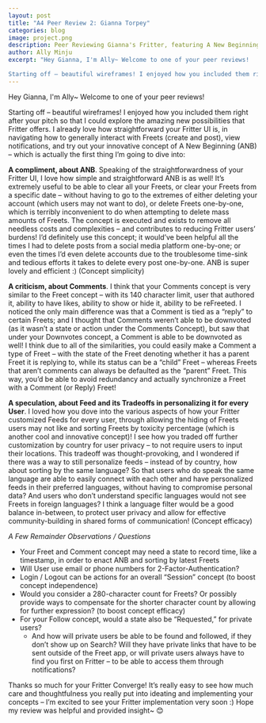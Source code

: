 ```yaml
---
layout: post
title: "A4 Peer Review 2: Gianna Torpey"
categories: blog
image: project.png
description: Peer Reviewing Gianna's Fritter, featuring A New Beginning (ANB), Fritter Comments, and personalized Feeds!
author: Ally Minju
excerpt: "Hey Gianna, I'm Ally~ Welcome to one of your peer reviews!

Starting off – beautiful wireframes! I enjoyed how you included them right after your pitch so that I could explore the amazing new possibilities that Fritter offers"
---
```


Hey Gianna, I'm Ally~ Welcome to one of your peer reviews!

Starting off – beautiful wireframes! I enjoyed how you included them right after your pitch so that I could explore the amazing new possibilities that Fritter offers. I already love how straightforward your Fritter UI is, in navigating how to generally interact with Freets (create and post), view notifications, and try out your innovative concept of A New Beginning (ANB) – which is actually the first thing I’m going to dive into:

**A compliment, about ANB**. Speaking of the straightforwardness of your Fritter UI, I love how simple and straightforward ANB is as well! It’s extremely useful to be able to clear all your Freets, or clear your Freets from a specific date – without having to go to the extremes of either deleting your account (which users may not want to do), or delete Freets one-by-one, which is terribly inconvenient to do when attempting to delete mass amounts of Freets. The concept is executed and exists to remove all needless costs and complexities – and contributes to reducing Fritter users’ burdens! I’d definitely use this concept; it would’ve been helpful all the times I had to delete posts from a social media platform one-by-one; or even the times I’d even delete accounts due to the troublesome time-sink and tedious efforts it takes to delete every post one-by-one.  ANB is super lovely and efficient :) (Concept simplicity)

**A criticism, about Comments**. I think that your Comments concept is very similar to the Freet concept – with its 140 character limit, user that authored it, ability to have likes, ability to show or hide it, ability to be reFreeted. I noticed the only main difference was that a Comment is tied as a “reply” to certain Freets; and I thought that Comments weren’t able to be downvoted (as it wasn’t a state or action under the Comments Concept), but saw that under your Downvotes concept, a Comment is able to be downvoted as well! I think due to all of the similarities, you could easily make a Comment a type of Freet – with the state of the Freet denoting whether it has a parent Freet it is replying to, while its status can be a “child” Freet – whereas Freets that aren’t comments can always be defaulted as the “parent” Freet. This way, you’d be able to avoid redundancy and actually synchronize a Freet with a Comment (or Reply) Freet!

**A speculation, about Feed and its Tradeoffs in personalizing it for every User**. I loved how you dove into the various aspects of how your Fritter customized Feeds for every user, through allowing the hiding of Freets users may not like and sorting Freets by toxicity percentage (which is another cool and innovative concept)! I see how you traded off further customization by country for user privacy – to not require users to input their locations. This tradeoff was thought-provoking, and I wondered if there was a way to still personalize feeds – instead of by country, how about sorting by the same language? So that users who do speak the same language are able to easily connect with each other and have personalized feeds in their preferred languages, without having to compromise personal data? And users who don’t understand specific languages would not see Freets in foreign languages? I think a language filter would be a good balance in-between, to protect user privacy and allow for effective community-building in shared forms of communication! (Concept efficacy)


_A Few Remainder Observations / Questions_
* Your Freet and Comment concept may need a state to record time, like a timestamp, in order to enact ANB and sorting by latest Freets
* Will User use email or phone numbers for 2-Factor-Authentication?
* Login / Logout can be actions for an overall “Session” concept (to boost concept independence)
* Would you consider a 280-character count for Freets? Or possibly provide ways to compensate for the shorter character count by allowing for further expression? (to boost concept efficacy)
* For your Follow concept, would a state also be “Requested,” for private users?
    * And how will private users be able to be found and followed, if they don’t show up on Search? Will they have private links that have to be sent outside of the Freet app, or will private users always have to find you first on Fritter – to be able to access them through notifications?


Thanks so much for your Fritter Converge! It’s really easy to see how much care and thoughtfulness you really put into ideating and implementing your concepts – I’m excited to see your Fritter implementation very soon :) Hope my review was helpful and provided insight~ 😊
